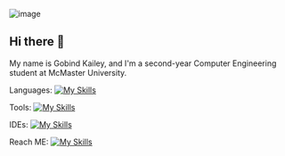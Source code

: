 ![image](https://github.com/user-attachments/assets/fe0b23c0-cdb1-4765-bcef-f140455aa447)

## Hi there 👋

My name is Gobind Kailey, and I'm a second-year Computer Engineering student at McMaster University.

Languages: 
[![My Skills](https://skillicons.dev/icons?i=js,html,css,python,C,C++,arudino,Java)](https://skillicons.dev)

Tools: 
[![My Skills](https://skillicons.dev/icons?i=git,github,obsidian,notion)](https://skillicons.dev)

IDEs:
[![My Skills](https://skillicons.dev/icons?i=Pycharm,vscode)](https://skillicons.dev)

Reach ME:
[![My Skills](https://skillicons.dev/icons?i=linkedin)](www.linkedin.com/in/gobind-kailey)


<!--
**Gobind-Kailey/Gobind-Kailey** is a ✨ _special_ ✨ repository because its `README.md` (this file) appears on your GitHub profile.

Here are some ideas to get you started:

- 🔭 I’m currently working on ...
- 🌱 I’m currently learning ...
- 👯 I’m looking to collaborate on ...
- 🤔 I’m looking for help with ...
- 💬 Ask me about ...
- 📫 How to reach me: ...
- 😄 Pronouns: ...
- ⚡ Fun fact: ...
-->
